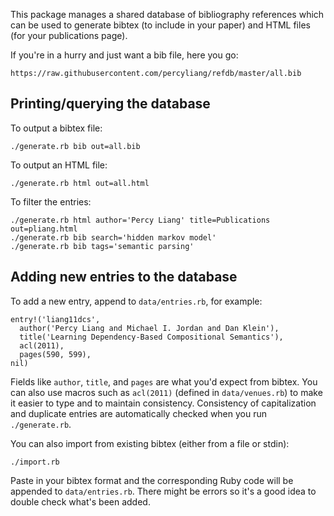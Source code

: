 This package manages a shared database of bibliography references which can be
used to generate bibtex (to include in your paper) and HTML files (for
your publications page).

If you're in a hurry and just want a bib file, here you go:

    https://raw.githubusercontent.com/percyliang/refdb/master/all.bib

## Printing/querying the database

To output a bibtex file:

    ./generate.rb bib out=all.bib

To output an HTML file:

    ./generate.rb html out=all.html

To filter the entries:

    ./generate.rb html author='Percy Liang' title=Publications out=pliang.html
    ./generate.rb bib search='hidden markov model'
    ./generate.rb bib tags='semantic parsing'

## Adding new entries to the database

To add a new entry, append to `data/entries.rb`, for example:

    entry!('liang11dcs',
      author('Percy Liang and Michael I. Jordan and Dan Klein'),
      title('Learning Dependency-Based Compositional Semantics'),
      acl(2011),
      pages(590, 599),
    nil)

Fields like `author`, `title`, and `pages` are what you'd expect from bibtex.
You can also use macros such as `acl(2011)` (defined in `data/venues.rb`) to
make it easier to type and to maintain consistency.  Consistency of
capitalization and duplicate entries are automatically checked when you run
`./generate.rb`.

You can also import from existing bibtex (either from a file or stdin):

    ./import.rb

Paste in your bibtex format and the corresponding Ruby code will be appended to
`data/entries.rb`.  There might be errors so it's a good idea to double check
what's been added.

